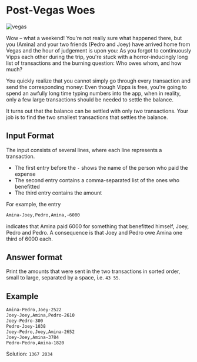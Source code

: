 # Post-Vegas Woes

![vegas](https://upload.wikimedia.org/wikipedia/commons/thumb/5/5e/Welcome_to_Fabulous_Las_Vegas.jpg/2560px-Welcome_to_Fabulous_Las_Vegas.jpg)

Wow – what a weekend! You're not really sure what happened there, but
you (Amina) and your two friends (Pedro and Joey) have arrived
home from Vegas and the hour of judgement is upon you: As you forgot
to continuously Vipps each other during the trip, you're stuck with a
horror-inducingly long list of transactions and the burning question:
Who owes whom, and how much?

You quickly realize that you cannot simply go through every transaction
and send the corresponding money: Even though Vipps is free, you're
going to spend an awfully long time typing numbers into the app, when in
reality, only a few large transactions should be needed to settle
the balance.

It turns out that the balance can be settled with only *two* transactions.
Your job is to find the two smallest transactions that settles the balance.

## Input Format

The input consists of several lines, where each line represents a transaction.

* The first entry before the `-` shows the name of the person who paid the expense
* The second entry contains a comma-separated list of the ones who benefitted
* The third entry contains the amount

For example, the entry

```txt
Amina-Joey,Pedro,Amina,-6000
```

indicates that Amina paid 6000 for something that benefitted himself,
Joey, Pedro and Pedro. A consequence is that Joey and Pedro owe Amina
one third of 6000 each.

## Answer format

Print the amounts that were sent in the two transactions in sorted
order, small to large, separated by a space, i.e. `43 55`.

## Example

```txt
Amina-Pedro,Joey-2522
Joey-Joey,Amina,Pedro-2610
Joey-Pedro-300
Pedro-Joey-1038
Joey-Pedro,Joey,Amina-2652
Joey-Joey,Amina-3784
Pedro-Pedro,Amina-1820
```
Solution: `1367 2034`
